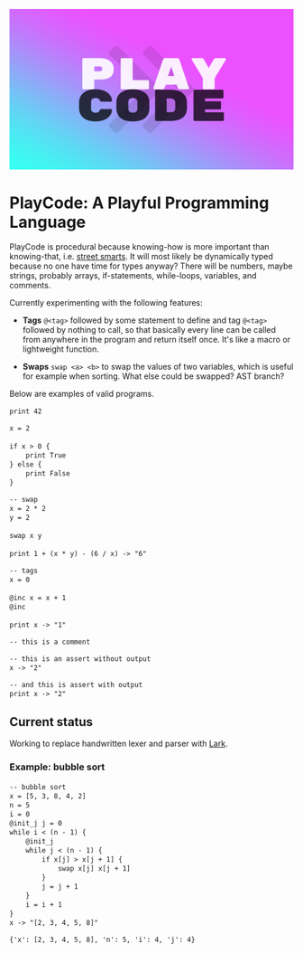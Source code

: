 ![](playcode.png)

# PlayCode: A Playful Programming Language

PlayCode is procedural because knowing-how is more important than knowing-that, i.e. [street smarts](https://en.wikipedia.org/wiki/Procedural_knowledge). It will most likely be dynamically typed because no one have time for types anyway? There will be numbers, maybe strings, probably arrays, if-statements, while-loops, variables, and comments.

Currently experimenting with the following features:

- **Tags** `@<tag>` followed by some statement to define and tag `@<tag>` followed by nothing to call, so that basically every line can be called from anywhere in the program and return itself once. It's like a macro or lightweight function.

- **Swaps** `swap <a> <b>` to swap the values of two variables, which is useful for example when sorting. What else could be swapped? AST branch?

Below are examples of valid programs.

```
print 42
```

```
x = 2

if x > 0 {
    print True
} else {
    print False
}
```

```
-- swap
x = 2 * 2
y = 2

swap x y

print 1 + (x * y) - (6 / x) -> "6"
```

```
-- tags
x = 0

@inc x = x + 1
@inc

print x -> "1"
```

```
-- this is a comment
```

```
-- this is an assert without output
x -> "2"
```

```
-- and this is assert with output
print x -> "2"
```

## Current status

Working to replace handwritten lexer and parser with [Lark](https://github.com/lark-parser/lark).

### Example: bubble sort

```
-- bubble sort
x = [5, 3, 8, 4, 2]
n = 5
i = 0
@init_j j = 0
while i < (n - 1) {
    @init_j
    while j < (n - 1) {
        if x[j] > x[j + 1] {
            swap x[j] x[j + 1]
        }
        j = j + 1
    }
    i = i + 1
}
x -> "[2, 3, 4, 5, 8]"
```

```
{'x': [2, 3, 4, 5, 8], 'n': 5, 'i': 4, 'j': 4}
```

